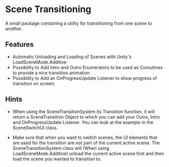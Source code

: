 # Scene Transitioning

A small package containing a utility for transitioning from one scene to another.

## Features

- Automatic Unloading and Loading of Scenes with Unity's LoadSceneMode.Additive
- Possibility to Add Intro and Outro Enumerators to be used as Coroutines to provide a nice transition animation
- Possibility to Add an OnProgressUpdate Listener to show progress of transition on screen. 

## Hints

- When using the SceneTransitionSystem its Transition function, it will return a SceneTransition Object to which you can
add your Outro, Intro and OnProgressUpdate Listener. You can look at the example in the SceneSwitchUI class.

- Make sure that when you want to switch scenes, the UI elements that are used for the transition are not part of the 
current active scene. The SceneTransitionSystem class will (When using LoadSceneMode.Additive) unload the current active scene
first and then load the scene you wanted to transition to. 

